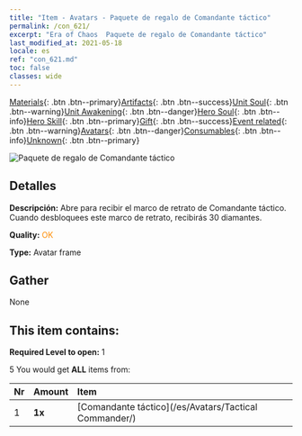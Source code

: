 ```yaml
---
title: "Item - Avatars - Paquete de regalo de Comandante táctico"
permalink: /con_621/
excerpt: "Era of Chaos  Paquete de regalo de Comandante táctico"
last_modified_at: 2021-05-18
locale: es
ref: "con_621.md"
toc: false
classes: wide
---
```

 [Materials](/ItemsES/){: .btn .btn--primary}[Artifacts](/ItemsES/Artifacts/){: .btn .btn--success}[Unit Soul](/ItemsES/UnitSoul/){: .btn .btn--warning}[Unit Awakening](/ItemsES/UnitAwakening/){: .btn .btn--danger}[Hero Soul](/ItemsES/HeroSoul/){: .btn .btn--info}[Hero Skill](/ItemsES/HeroSkill/){: .btn .btn--primary}[Gift](/ItemsES/Gift/){: .btn .btn--success}[Event related](/ItemsES/Events/){: .btn .btn--warning}[Avatars](/ItemsES/Avatars/){: .btn .btn--danger}[Consumables](/ItemsES/Consumables/){: .btn .btn--info}[Unknown](/ItemsES/Unknown/){: .btn .btn--primary}

 ![Paquete de regalo de Comandante táctico](/images/t/i_907003.png)

## Detalles
 **Descripción:** Abre para recibir el marco de retrato de Comandante táctico. Cuando desbloquees este marco de retrato, recibirás 30 diamantes.

 **Quality:** <span style="color: #FF8C00">OK</span>

 **Type:** Avatar frame

## Gather

  None

## This item contains:

 **Required Level to open:** 1

 5 You would get **ALL** items  from:

  | Nr | Amount |     Item    |
  |:---|:-------|:------------|
  | 1 |  **1x** | [Comandante táctico](/es/Avatars/Tactical Commander/) |  | 
